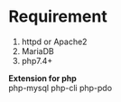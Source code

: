 # Requirement

1. httpd or Apache2
2. MariaDB
3. php7.4+

<b>Extension for php</b>
<br>
php-mysql php-cli php-pdo
